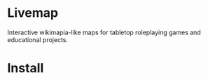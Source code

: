 # Livemap

Interactive wikimapia-like maps for tabletop roleplaying games and educational projects.

# Install

```shell
```


